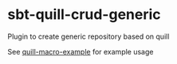 # sbt-quill-crud-generic
Plugin to create generic repository based on quill

See [quill-macro-example](https://github.com/ajozwik/quill-macro-example) for example usage
